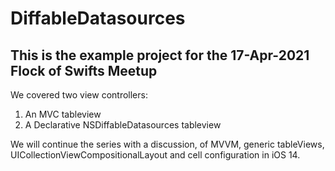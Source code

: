 # DiffableDatasources

## This is the example project for the 17-Apr-2021 Flock of Swifts Meetup

We covered two view controllers:

1. An MVC tableview
2. A Declarative NSDiffableDatasources tableview

We will continue the series with a discussion, of MVVM, generic tableViews, UICollectionViewCompositionalLayout and cell configuration in iOS 14.
